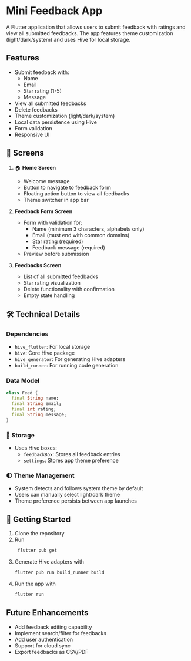 # Mini Feedback App

A Flutter application that allows users to submit feedback with ratings and view all submitted feedbacks. The app features theme customization (light/dark/system) and uses Hive for local storage.

## Features

- Submit feedback with:
  - Name
  - Email
  - Star rating (1-5)
  - Message
- View all submitted feedbacks
- Delete feedbacks
- Theme customization (light/dark/system)
- Local data persistence using Hive
- Form validation
- Responsive UI

## 📱 Screens

1. 🏠 **Home Screen**
   - Welcome message
   - Button to navigate to feedback form
   - Floating action button to view all feedbacks
   - Theme switcher in app bar

2. **Feedback Form Screen**
   - Form with validation for:
     - Name (minimum 3 characters, alphabets only)
     - Email (must end with common domains)
     - Star rating (required)
     - Feedback message (required)
   - Preview before submission

3. **Feedbacks Screen**
   - List of all submitted feedbacks
   - Star rating visualization
   - Delete functionality with confirmation
   - Empty state handling

## 🛠️ Technical Details

### Dependencies

- `hive_flutter`: For local storage
- `hive`: Core Hive package
- `hive_generator`: For generating Hive adapters
- `build_runner`: For running code generation

### Data Model

```dart
class Feed {
  final String name;
  final String email;
  final int rating;
  final String message;
}
```

### 💾 Storage

- Uses Hive boxes:
  - `feedbackBox`: Stores all feedback entries
  - `settings`: Stores app theme preference

### 🌓 Theme Management

- System detects and follows system theme by default
- Users can manually select light/dark theme
- Theme preference persists between app launches

## 🚀 Getting Started

1. Clone the repository
2. Run 
   ```bash
    flutter pub get
    ```
3. Generate Hive adapters with
    ```bash 
    flutter pub run build_runner build
    ```
4. Run the app with 
    ```bash
    flutter run
    ```

## Future Enhancements

- Add feedback editing capability
- Implement search/filter for feedbacks
- Add user authentication
- Support for cloud sync
- Export feedbacks as CSV/PDF
